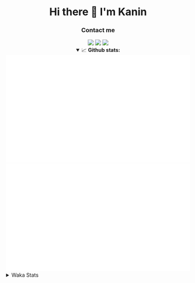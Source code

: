 <div align="center">
 <h1>Hi there 👋 I'm Kanin</h1>
 <h3>Contact me</h3>
 <a href="mailto:im@kanin.dev"><img src="https://img.shields.io/badge/gmail-%23D14836.svg?&style=for-the-badge&logo=gmail&logoColor=white"/></a>
 <a href="https://twitter.com/KaninDev"><img src="https://img.shields.io/badge/twitter-%231DA1F2.svg?&style=for-the-badge&logo=twitter&logoColor=white"/></a>
 <a href="https://www.linkedin.com/in/KaninDev"><img src="https://img.shields.io/badge/linkedin-%230077B5.svg?&style=for-the-badge&logo=linkedin&logoColor=white"/></a>
<details open>
  <summary>📈 <b>Github stats:</b></summary>
  <img src="https://github.com/Kanin/Kanin/blob/master/scripts/GitHubStats/generated/overview.svg"/>
  <img src="https://github.com/Kanin/Kanin/blob/master/scripts/GitHubStats/generated/languages.svg"/>
</details>
</div>

<details>
 <summary>Waka Stats</summary>

<!--START_SECTION:waka-->
![Profile Views](http://img.shields.io/badge/Profile%20Views-45-blue)

![Lines of code](https://img.shields.io/badge/From%20Hello%20World%20I%27ve%20Written-30577%20lines%20of%20code-blue)

**🐱 My Github Data** 

> 🏆 83 Contributions in the Year 2021
 > 
> 📦 35.2 kB Used in Github's Storage 
 > 
> 🚫 Not Opted to Hire
 > 
> 📜 9 Public Repositories 
 > 
> 🔑 5 Private Repositories  
 > 
**I'm an Early 🐤** 

```text
🌞 Morning    96 commits     ████░░░░░░░░░░░░░░░░░░░░░   17.61% 
🌆 Daytime    212 commits    █████████░░░░░░░░░░░░░░░░   38.9% 
🌃 Evening    115 commits    █████░░░░░░░░░░░░░░░░░░░░   21.1% 
🌙 Night      122 commits    █████░░░░░░░░░░░░░░░░░░░░   22.39%

```
📅 **I'm Most Productive on Monday** 

```text
Monday       127 commits    █████░░░░░░░░░░░░░░░░░░░░   23.3% 
Tuesday      83 commits     ███░░░░░░░░░░░░░░░░░░░░░░   15.23% 
Wednesday    93 commits     ████░░░░░░░░░░░░░░░░░░░░░   17.06% 
Thursday     62 commits     ██░░░░░░░░░░░░░░░░░░░░░░░   11.38% 
Friday       49 commits     ██░░░░░░░░░░░░░░░░░░░░░░░   8.99% 
Saturday     48 commits     ██░░░░░░░░░░░░░░░░░░░░░░░   8.81% 
Sunday       83 commits     ███░░░░░░░░░░░░░░░░░░░░░░   15.23%

```


📊 **This Week I Spent My Time On** 

```text
⌚︎ Time Zone: America/New_York

💬 Programming Languages: 
Python                   4 hrs 5 mins        █████████████████░░░░░░░░   70.08% 
SCSS                     1 hr 30 mins        ██████░░░░░░░░░░░░░░░░░░░   25.86% 
virtualenv               11 mins             ░░░░░░░░░░░░░░░░░░░░░░░░░   3.3% 
Markdown                 2 mins              ░░░░░░░░░░░░░░░░░░░░░░░░░   0.59% 
Other                    0 secs              ░░░░░░░░░░░░░░░░░░░░░░░░░   0.17%

🔥 Editors: 
PyCharm                  4 hrs 17 mins       ██████████████████░░░░░░░   73.56% 
IntelliJ                 1 hr 32 mins        ██████░░░░░░░░░░░░░░░░░░░   26.44%

🐱‍💻 Projects: 
Naila.py                 2 hrs 14 mins       █████████░░░░░░░░░░░░░░░░   38.57% 
CGLS                     2 hrs 2 mins        ████████░░░░░░░░░░░░░░░░░   34.98% 
Kanin                    1 hr 32 mins        ██████░░░░░░░░░░░░░░░░░░░   26.44%

💻 Operating System: 
Linux                    5 hrs 49 mins       █████████████████████████   100.0%

```

**I Mostly Code in Python** 

```text
Python                   20 repos            ███████████████████░░░░░░   76.92% 
JavaScript               3 repos             ███░░░░░░░░░░░░░░░░░░░░░░   11.54% 
Kotlin                   1 repo              █░░░░░░░░░░░░░░░░░░░░░░░░   3.85% 
HTML                     1 repo              █░░░░░░░░░░░░░░░░░░░░░░░░   3.85% 
Java                     1 repo              █░░░░░░░░░░░░░░░░░░░░░░░░   3.85%

```


**Timeline**

![Chart not found](https://raw.githubusercontent.com/Kanin/Kanin/master/charts/bar_graph.png) 


 Last Updated on 10/06/2021
<!--END_SECTION:waka-->
</details>
